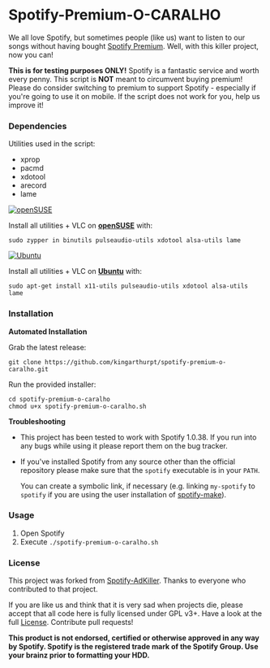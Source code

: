 # Spotify-Premium-O-CARALHO

We all love Spotify, but sometimes people (like us) want to listen to our songs without having bought [Spotify Premium](https://www.spotify.com/premium/). Well, with this killer project, now you can!

**This is for testing purposes ONLY!** Spotify is a fantastic service and worth every penny. This script is **NOT** meant to circumvent buying premium! Please do consider switching to premium to support Spotify - especially if you're going to use it on mobile. If the script does not work for you, help us improve it!

### Dependencies

Utilities used in the script:
  - xprop
  - pacmd
  - xdotool
  - arecord
  - lame

[![openSUSE](https://news.opensuse.org/wp-content/uploads/2014/11/468x60.png)](http://www.opensuse.org/)

Install all utilities + VLC on **[openSUSE](http://www.opensuse.org/)** with:

    sudo zypper in binutils pulseaudio-utils xdotool alsa-utils lame

[![Ubuntu](http://spreadubuntu.neomenlo.org/files/banner-468x60.png)](http://www.ubuntu.com/)

Install all utilities + VLC on **[Ubuntu](http://www.ubuntu.com/)** with:

    sudo apt-get install x11-utils pulseaudio-utils xdotool alsa-utils lame

### Installation

**Automated Installation**

Grab the latest release:

    git clone https://github.com/kingarthurpt/spotify-premium-o-caralho.git

Run the provided installer:

    cd spotify-premium-o-caralho
    chmod u+x spotify-premium-o-caralho.sh

**Troubleshooting**

- This project has been tested to work with Spotify 1.0.38. If you run into any bugs while using it please report them on the bug tracker.

- If you've installed Spotify from any source other than the official repository please make sure that the `spotify` executable is in your `PATH`.

    You can create a symbolic link, if necessary (e.g. linking `my-spotify` to `spotify` if you are using the user installation of [spotify-make](https://github.com/leamas/spotify-make)).

### Usage

1. Open Spotify
2. Execute ```./spotify-premium-o-caralho.sh```

### License

This project was forked from [Spotify-AdKiller](https://github.com/SecUpwN/Spotify-AdKiller).
Thanks to everyone who contributed to that project.

If you are like us and think that it is very sad when projects die, please accept that all code here is fully licensed under GPL v3+. Have a look at the full [License](https://github.com/kingarthurpt/spotify-premium-o-caralho/blob/master/LICENSE). Contribute pull requests!

**This product is not endorsed, certified or otherwise approved in any way by Spotify. Spotify is the registered trade mark of the Spotify Group. Use your brainz prior to formatting your HDD.**
